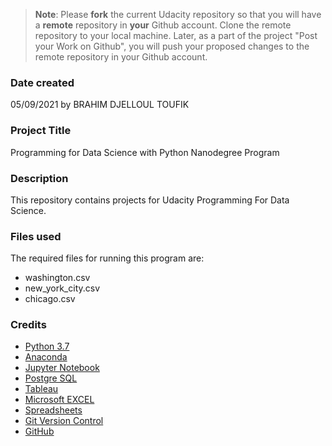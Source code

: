 >**Note**: Please **fork** the current Udacity repository so that you will have a **remote** repository in **your** Github account. Clone the remote repository to your local machine. Later, as a part of the project "Post your Work on Github", you will push your proposed changes to the remote repository in your Github account.

### Date created
05/09/2021 by BRAHIM DJELLOUL TOUFIK
### Project Title
Programming for Data Science with Python Nanodegree Program

### Description
This repository contains projects for Udacity Programming For Data Science.

### Files used
The required files for running this program are: 
* washington.csv
* new_york_city.csv
* chicago.csv

### Credits


+ [Python 3.7](https://www.python.org/downloads/release/python-373/)
+ [Anaconda](https://www.anaconda.com/)
+ [Jupyter Notebook](https://jupyter.org/)
+ [Postgre SQL](https://www.postgresql.org/)
+ [Tableau](https://www.tableau.com/)
+ [Microsoft EXCEL](https://products.office.com/en-in/excel)
+ [Spreadsheets](https://www.google.com/sheets/about/)
+ [Git Version Control](https://git-scm.com/)
+ [GitHub](https://github.com/)

